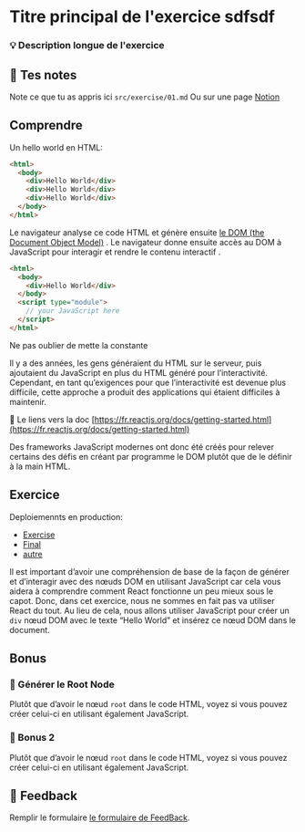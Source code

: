 # Titre principal de l'exercice sdfsdf
### 💡 Description longue de l'exercice

## 📝 Tes notes

Note ce que tu as appris ici `src/exercise/01.md`
Ou sur une page [Notion](https://go.mikecodeur.com/course-notes-template)

## Comprendre

Un hello world en HTML:

```html
<html>
  <body>
    <div>Hello World</div>
    <div>Hello World</div>
    <div>Hello World</div>
  </body>
</html>
```

Le navigateur analyse ce code HTML et génère ensuite
[le DOM (the Document Object Model)](https://developer.mozilla.org/en-US/docs/Web/API/Document_Object_Model/Introduction)
. Le navigateur donne ensuite accès au DOM à JavaScript pour interagir et rendre
le contenu interactif .

```html
<html>
  <body>
    <div>Hello World</div>
  </body>
  <script type="module">
    // your JavaScript here
  </script>
</html>
```

Ne pas oublier de mette la constante

Il y a des années, les gens généraient du HTML sur le serveur, puis ajoutaient
du JavaScript en plus du HTML généré pour l’interactivité. Cependant, en tant
qu’exigences pour que l’interactivité est devenue plus difficile, cette approche
a produit des applications qui étaient difficiles à maintenir.

📑 Le liens vers la doc
[https://fr.reactjs.org/docs/getting-started.html](https://fr.reactjs.org/docs/getting-started.html)

Des frameworks JavaScript modernes ont donc été créés pour relever certains des
défis en créant par programme le DOM plutôt que de le définir à la main HTML.

## Exercice

Deploiemennts en production:

- [Exercise](http://react-module-template.netlify.com/alone/exercise/01.html)
- [Final](http://react-module-template.netlify.com/alone/final/01.html)
- [autre](https://fr.reactjs.org/docs/getting-started.html)

Il est important d’avoir une compréhension de base de la façon de générer et
d’interagir avec des nœuds DOM en utilisant JavaScript car cela vous aidera à
comprendre comment React fonctionne un peu mieux sous le capot. Donc, dans cet
exercice, nous ne sommes en fait pas va utiliser React du tout. Au lieu de cela,
nous allons utiliser JavaScript pour créer un `div` nœud DOM avec le texte
“Hello World” et insérez ce nœud DOM dans le document.

## Bonus

### 🚀 Générer le Root Node

Plutôt que d’avoir le nœud `root` dans le code HTML, voyez si vous pouvez créer
celui-ci en utilisant également JavaScript.

### 🚀 Bonus 2

Plutôt que d’avoir le nœud `root` dans le code HTML, voyez si vous pouvez créer
celui-ci en utilisant également JavaScript.

## 🐜 Feedback

Remplir le formulaire
[le formulaire de FeedBack](https://go.mikecodeur.com/cours-react-avis/).
